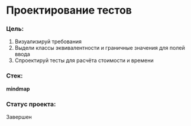 # Проектирование тестов

### Цель:
1. Визуализируй требования
2. Выдели классы эквивалентности и граничные значения для полей ввода
3. Спроектируй тесты для расчёта стоимости и времени

### Стек:
**mindmap** 

### Статус проекта:
Завершен 

